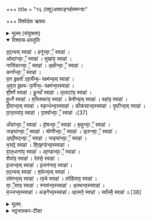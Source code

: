 +++
title = "१६ (पशु)अश्वाङ्गहोममन्त्राः"

+++
विश्वेदेवा ऋषयः
<details><summary>मूलम् (संयुक्तम्)</summary>

द॒द्भ्यस्स्वाहा॒ हनू॑भ्या॒ँ॒ स्वाहोष्ठा॑भ्या॒ँ॒ स्वाहा॒ मुखा॑य॒ स्वाहा॒ नासि॑काभ्या॒ँ॒ स्वाहा॒ऽक्षीभ्या॒ँ॒ स्वाहा॒ कर्णा॑भ्या॒ँ॒ स्वाहा॑ पा॒र इ॒क्षवो॑ऽवा॒र्ये॑भ्य॒ᳶ पक्ष्म॑भ्य॒स्स्वाहा॑ऽवा॒र इ॒क्षवᳶ॑ पा॒र्ये॑भ्य॒ᳶ पक्ष्म॑भ्य॒स्स्वाहा॑ शी॒र्ष्णे स्वाहा॑ भ्रू॒भ्याँ स्वाहा॑ ल॒लाटा॑य॒ स्वाहा॑ मू॒र्ध्ने स्वाहा॑ म॒स्तिष्का॑य॒ स्वाहा॒ केशे॑भ्य॒स्स्वाहा॒ वहा॑य॒ स्वाहा॑ ग्री॒वाभ्य॒स्स्वाहा॑ स्क॒न्धेभ्य॒स्स्वाहा॒ कीक॑साभ्य॒स्स्वाहा॑ पृ॒ष्टीभ्य॒स्स्वाहा॑ पाज॒स्या॑य॒ स्वाहा॑ पा॒र्श्वाभ्या॒ँ॒ स्वाहा॑ [37]  
अँसा॑भ्या॒ँ॒ स्वाहा॑ दो॒षभ्या॒ँ॒ स्वाहा॑ बा॒हुभ्या॒ँ॒ स्वाहा॒ जङ्घा॑भ्या॒ँ॒ स्वाहा॒ श्रोणी॑भ्या॒ँ॒ स्वाहो॒रुभ्या॒ँ॒ स्वाहाऽ॑ष्ठी॒वद्भ्या॒ँ॒ स्वाहा॒ जङ्घा॑भ्या॒ँ॒ स्वाहा॑ भ॒सदे॒ स्वाहा॑ शिख॒ण्डेभ्य॒स्स्वाहा॑ वाल॒धाना॑य॒ स्वाहा॒ण्डाभ्या॒ँ॒ स्वाहा॒ शेपा॑य॒ स्वाहा॒ रेत॑से॒ स्वाहा॑ प्र॒जाभ्य॒स्स्वाहा॑ प्र॒जन॑नाय॒ स्वाहा॑ प॒द्भ्यस्स्वाहा॑ श॒फेभ्य॒स्स्वाहा॒ लोम॑भ्य॒स्स्वाहा॑ त्व॒चे स्वाहा॒ लोहि॑ताय॒ स्वाहा॑ मा॒ँ॒साय॒ स्वाहा॒ स्नाव॑भ्य॒स्स्वाहा॒ऽस्थभ्य॒स्स्वाहा॑ म॒ज्जभ्य॒स्स्वाहाऽङ्गे॑भ्य॒स्स्वाहा॒त्मने॒ स्वाहा॒ सर्व॑स्मै॒ स्वाहा॑ ॥ [38]  
</details>

<details open><summary>विश्वास-प्रस्तुतिः</summary>

द॒द्भ्यस् स्वाहा॑ ।
हनू॑भ्या॒ँ॒ स्वाहा॑ ।  
ओष्ठा॑भ्या॒ँ॒ स्वाहा॑ ।
मुखा॑य॒ स्वाहा॑ ।  
नासि॑काभ्या॒ँ॒ स्वाहा॑ ।
अ॒क्षीभ्या॒ँ॒ स्वाहा॑ ।  
कर्णा॑भ्या॒ँ॒ स्वाहा॑ ।  
पा॒र इ॒क्षवो॑ ऽवा॒र्ये॑भ्य॒ᳶ पक्ष्म॑भ्य॒स् स्वाहा॑ ।  
अ॒वा॒र इ॒क्षवᳶ॑ पा॒र्ये॑भ्य॒ᳶ पक्ष्म॑भ्य॒स्स्वाहा॑ ।  
शी॒र्ष्णे स्वाहा॑ ।
भ्रू॒भ्याँ स्वाहा॑ ।
ल॒लाटा॑य॒ स्वाहा॑ ।  
मू॒र्ध्ने स्वाहा॑ । म॒स्तिष्का॑य॒ स्वाहा॑ ।
केशे॑भ्य॒स् स्वाहा॑ । वहा॑य॒ स्वाहा॑ ।  
ग्री॒वाभ्य॒स् स्वाहा॑ । स्क॒न्धेभ्य॒स्स्वाहा॑ ।
कीक॑साभ्य॒स्स्वाहा॑ । पृ॒ष्टीभ्य॒स् स्वाहा॑ ।  
पा॒ज॒स्या॑य॒ स्वाहा॑ । पा॒र्श्वाभ्या॒ँ॒ स्वाहा॑ ।[37]  

अँसा॑भ्या॒ँ॒ स्वाहा॑ ।  दो॒षभ्या॒ँ॒ स्वाहा॑ । बा॒हुभ्या॒ँ॒ स्वाहा॑ ।  
जङ्घा॑भ्या॒ँ॒ स्वाहा॑ । श्रोणी॑भ्या॒ँ॒ स्वाहा॑ । ऊ॒रुभ्या॒ँ॒  स्वाहा॑ ।  
अ॒ष्ठी॒वद्भ्या॒ँ॒ स्वाहा॑ । जङ्घा॑भ्या॒ँ॒ स्वाहा॑ ।  
भ॒सदे॒ स्वाहा॑ । शि॒ख॒ण्डेभ्य॒स्स्वाहा॑ ।  
वा॒ल॒धाना॑य॒ स्वाहा॑ । आ॒ण्डाभ्या॒ँ॒ स्वाहा॑ ।  
शेपा॑य॒ स्वाहा॑ । रेत॑से॒ स्वाहा॑ ।  
प्र॒जाभ्य॒स् स्वाहा॑ । प्र॒जन॑नाय॒ स्वाहा॑ ।  
प॒द्भ्यस् स्वाहा॑ । श॒फेभ्य॒स् स्वाहा॑ ।  
लोम॑भ्य॒स् स्वाहा॑ । त्व॒चे स्वाहा॑ । लोहि॑ताय॒ स्वाहा॑ ।  
मा॒ँ॒साय॒ स्वाहा॑ । स्नाव॑भ्य॒स्स्वाहा॑ । अ॒स्थभ्य॒स्स्वाहा॑ ।  
म॒ज्जभ्य॒स्स्वाहा॑ । अङ्गे॑भ्य॒स्स्वाहा॑। आ॒त्मने॒ स्वाहा॑ ।
सर्व॑स्मै॒ स्वाहा॑ ॥ [38]
</details>

<details><summary>मूलम्</summary>

द॒द्भ्यस् स्वाहा॑ ।
हनू॑भ्या॒ँ॒ स्वाहा॑ ।  
ओष्ठा॑भ्या॒ँ॒ स्वाहा॑ ।
मुखा॑य॒ स्वाहा॑ ।  
नासि॑काभ्या॒ँ॒ स्वाहा॑ ।
अ॒क्षीभ्या॒ँ॒ स्वाहा॑ ।  
कर्णा॑भ्या॒ँ॒ स्वाहा॑ ।  
पा॒र इ॒क्षवो॑ ऽवा॒र्ये॑भ्य॒ᳶ पक्ष्म॑भ्य॒स् स्वाहा॑ ।  
अ॒वा॒र इ॒क्षवᳶ॑ पा॒र्ये॑भ्य॒ᳶ पक्ष्म॑भ्य॒स्स्वाहा॑ ।  
शी॒र्ष्णे स्वाहा॑ ।
भ्रू॒भ्याँ स्वाहा॑ ।
ल॒लाटा॑य॒ स्वाहा॑ ।  
मू॒र्ध्ने स्वाहा॑ । म॒स्तिष्का॑य॒ स्वाहा॑ ।
केशे॑भ्य॒स् स्वाहा॑ । वहा॑य॒ स्वाहा॑ ।  
ग्री॒वाभ्य॒स् स्वाहा॑ । स्क॒न्धेभ्य॒स्स्वाहा॑ ।
कीक॑साभ्य॒स्स्वाहा॑ । पृ॒ष्टीभ्य॒स् स्वाहा॑ ।  
पा॒ज॒स्या॑य॒ स्वाहा॑ । पा॒र्श्वाभ्या॒ँ॒ स्वाहा॑ ।[37]  

अँसा॑भ्या॒ँ॒ स्वाहा॑ ।  दो॒षभ्या॒ँ॒ स्वाहा॑ । बा॒हुभ्या॒ँ॒ स्वाहा॑ ।  
जङ्घा॑भ्या॒ँ॒ स्वाहा॑ । श्रोणी॑भ्या॒ँ॒ स्वाहा॑ । ऊ॒रुभ्या॒ँ॒  स्वाहा॑ ।  
अ॒ष्ठी॒वद्भ्या॒ँ॒ स्वाहा॑ । जङ्घा॑भ्या॒ँ॒ स्वाहा॑ ।  
भ॒सदे॒ स्वाहा॑ । शि॒ख॒ण्डेभ्य॒स्स्वाहा॑ ।  
वा॒ल॒धाना॑य॒ स्वाहा॑ । आ॒ण्डाभ्या॒ँ॒ स्वाहा॑ ।  
शेपा॑य॒ स्वाहा॑ । रेत॑से॒ स्वाहा॑ ।  
प्र॒जाभ्य॒स् स्वाहा॑ । प्र॒जन॑नाय॒ स्वाहा॑ ।  
प॒द्भ्यस् स्वाहा॑ । श॒फेभ्य॒स् स्वाहा॑ ।  
लोम॑भ्य॒स् स्वाहा॑ । त्व॒चे स्वाहा॑ । लोहि॑ताय॒ स्वाहा॑ ।  
मा॒ँ॒साय॒ स्वाहा॑ । स्नाव॑भ्य॒स्स्वाहा॑ । अ॒स्थभ्य॒स्स्वाहा॑ ।  
म॒ज्जभ्य॒स्स्वाहा॑ । अङ्गे॑भ्य॒स्स्वाहा॑। आ॒त्मने॒ स्वाहा॑ ।
सर्व॑स्मै॒ स्वाहा॑ ॥ [38]
</details>

<details><summary>भट्टभास्कर-टीका</summary>

1अथाश्वस्याङ्गानि जुहोति - दद्भ्यः स्वाहेत्यादि ॥ 'पद्दन्' इत्यादिना दद्भावः, 'ऊडिदम्' इत्यादिना विभक्तेरुदात्तत्वम् । हनूभ्यां, स्वाङ्गदीर्घत्वम् । अक्षीभ्याम् । 'ईध द्विवचने' इतीकारः स चोदात्तः । पार इक्षव इत्यादि । इक्षवः अक्षिरोमाणि पारे अक्ष्युपरिपुटे ये इक्षवः ते अवार्येऽभ्यः अधराक्षिपुटस्थेभ्यः पक्ष्मरोमभ्यः प्रवर्तन्ते तदर्थं तानि वा अपेक्ष्येत्यर्थ्यः । तेभ्यः स्वाहेति । एवं अधरे अधरपुटे ये इक्षवः ते पार्येभ्यः उत्तराक्षिपुटस्थेभ्यः पक्ष्मरोमभ्यः प्रवर्तन्ते तदर्थं तानि वा अपेक्ष्य तेभ्यः स्वाहेति । एवं परस्परोपकारित्वमुभयेषां पक्ष्मणामुक्तम्, पक्ष्मनिमित्तत्वादक्ष्णोरीक्षणसामर्थ्यस्य । उभयत्रापि दिगादित्वाद्यत् । द्वितीये व्यत्ययेन 'यतोऽनावः' इत्याद्युदात्तत्वाभावः । शीर्ष्णे उदात्तनिवृत्तिस्वरेण विभक्तेरुदात्तत्वम् । भ्रूभ्याम् । उक्तं विभक्त्युदात्तत्वं 'सावेकाचः' इति । मूर्ध्ने । पूर्ववदुदात्तनिवृत्तिस्वरत्वम् । मस्तिष्काय शिरोमांसाय । वहाय वहनदेशाय । ग्रीवाभ्यः धमनीभ्यः । कीकसाभ्यः ग्रीवाया आरम्य पृष्ठवंशास्थिगुळिकाभ्यः । पृष्टीभ्यः हस्तयोरुपरि पृष्ठवंशस्योभयतः स्थितानि अस्थीनि पृष्टयः । सांहितिकं दीर्घत्वं छान्दसम् । पाजस्याय पाजो बलं तत्र भवाय हृदयाय । दोषाभ्याम् । 'पद्दन्' इत्यादिना दोषन्भावः । जङ्घाभ्यां श्रोणीभ्यां छान्दसं संहितायां दीर्घत्वम् । जङ्घाभ्यामपराभ्याम् । भसदे अपानप्रदेशाय । शिखण्डेम्यः चूडेभ्यः । वालधानाय पुच्छाय । अण्डाभ्याम् । प्रजननाय शफस्यैवैकदेशाय । पद्भ्यः पूर्ववत् पद्भावस्स्वरश्च ॥

इति सप्तमे तृतीये षोडशोनुवाकः ॥
</details>
